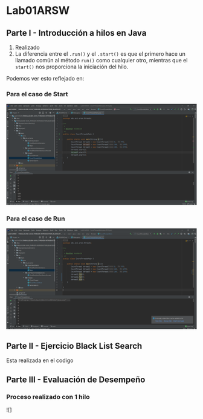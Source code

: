 # Lab01ARSW

## Parte I - Introducción a hilos en Java

 1. Realizado
 2. La diferencia entre el ```.run()``` y el ```.start()``` es que el primero hace un llamado común al método
    ```run()``` como cualquier otro, mientras que el ```start()``` nos proporciona la iniciación del hilo.
   
 Podemos ver esto reflejado en: 
### Para el caso de Start
![](https://github.com/Juancode-Espi/Lab01ARSW/blob/main/Imagenes/Start.png)
### Para el caso de Run
![](https://github.com/Juancode-Espi/Lab01ARSW/blob/main/Imagenes/Run.png)
## Parte II - Ejercicio Black List Search
Esta realizada en el codigo 
## Parte III - Evaluación de Desempeño
### Proceso realizado con 1 hilo
![]
